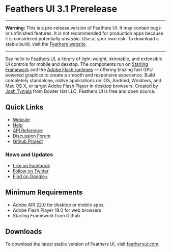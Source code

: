 # Feathers UI 3.1 Prerelease

---

**Warning:** This is a pre-release version of Feathers UI. It may contain bugs or unfinished features. It is not recommended for production apps because it is considered potentially *unstable*. Use at your own risk. To download a stable build, visit the [Feathers website](http://feathersui.com/).

---

Say hello to [Feathers UI](http://feathersui.com/), a library of light-weight, skinnable, and extensible UI controls for mobile and desktop. The components run on [Starling Framework](http://starling-framework.org/) and the [Adobe Flash runtimes](http://gaming.adobe.com/technologies/) — offering blazing fast GPU powered graphics to create a smooth and responsive experience. Build completely standalone, native applications on iOS, Android, Windows, and Mac OS X, or target Adobe Flash Player in desktop browsers. Created by [Josh Tynjala](http://twitter.com/joshtynjala) from Bowler Hat LLC, Feathers UI is free and open source.

## Quick Links

* [Website](http://feathersui.com/)
* [Help](http://feathersui.com/help/)
* [API Reference](http://feathersui.com/api-reference/)
* [Discussion Forum](http://forum.starling-framework.org/forum/feathers)
* [Github Project](https://github.com/BowlerHatLLC/feathers)

### News and Updates

* [Like on Facebook](https://facebook.com/feathersui)
* [Follow on Twitter](https://twitter.com/feathersui)
* [Find on Google+](https://www.google.com/+feathersui)

## Minimum Requirements

* Adobe AIR 22.0 for desktop or mobile apps
* Adobe Flash Player 19.0 for web browsers
* Starling Framework from Github

## Downloads

To download the latest stable version of Feathers UI, visit [feathersui.com](http://feathersui.com/).